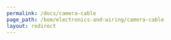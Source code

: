 ```yaml
---
permalink: /docs/camera-cable
page_path: /bom/electronics-and-wiring/camera-cable
layout: redirect
---
```



